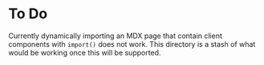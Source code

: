 # To Do

Currently dynamically importing an MDX page that contain client components with `import()` does not work.
This directory is a stash of what would be working once this will be supported.
